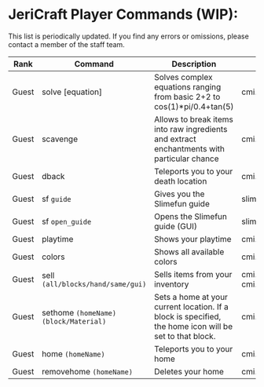# JeriCraft Player Commands (WIP):

This list is periodically updated. If you find any errors or omissions, please contact a member of the staff team.

| Rank  | Command                                 | Description                                                                                             | Node                                        |
|-------|-----------------------------------------|---------------------------------------------------------------------------------------------------------|---------------------------------------------|
| Guest | solve [equation]                        | Solves complex equations ranging from basic 2+2 to cos(1)*pi/0.4+tan(5)                                 | cmi.command.solve                           |
| Guest | scavenge                                | Allows to break items into raw ingredients and extract enchantments with particular chance              | cmi.command.scavenge                        |
| Guest | dback                                   | Teleports you to your death location                                                                    | cmi.command.dback                           |
| Guest | sf `guide`                              | Gives you the Slimefun guide                                                                            | slimefun.command.guide                      |
| Guest | sf `open_guide`                         | Opens the Slimefun guide (GUI)                                                                          | slimefun.command.open_guide                 |
| Guest | playtime                                | Shows your playtime                                                                                     | cmi.command.playtime                        |
| Guest | colors                                  | Shows all available colors                                                                              | cmi.command.colors                          |
| Guest | sell `(all/blocks/hand/same/gui)`       | Sells items from your inventory                                                                         | cmi.command.sell, cmi.command.sell.material |
| Guest | sethome `(homeName)` `(block/Material)` | Sets a home at your current location. If a block is specified, the home icon will be set to that block. | cmi.command.sethome                         |
| Guest | home `(homeName)`                       | Teleports you to your home                                                                              | cmi.command.home                            |
| Guest | removehome `(homeName)`                 | Deletes your home                                                                                       | cmi.command.removehome                      |
